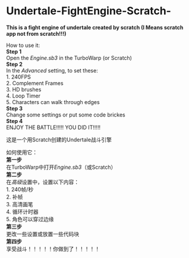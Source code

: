 ﻿# Undertale-FightEngine-Scratch-
**This is a fight engine of undertale created by scratch (I Means scratch app not from scratch!!!)**

How to use it:\
**Step 1**\
  Open the *Engine.sb3* in the TurboWarp (or Scratch)\
**Step 2**\
  In the *Advanced* setting, to set these:\
    1. 240FPS\
    2. Complement Frames\
    3. HD brushes\
    4. Loop Timer\
    5. Characters can walk through edges\
**Step 3**\
  Change some settings or put some code brickes\
**Step 4**\
  ENJOY THE BATTLE!!!!! YOU DID IT!!!!!



这是一个用Scratch创建的Undertale战斗引擎

如何使用它：\
**第一步**\
  在TurboWarp中打开*Engine.sb3*（或Scratch）\
**第二步**\
  在*高级*设置中，设置以下内容：\
    1. 240帧/秒\
    2. 补帧\
    3. 高清画笔\
    4. 循环计时器\
    5. 角色可以穿过边缘\
**第三步**\
  更改一些设置或放置一些代码块\
**第四步**\
  享受战斗！！！！！你做到了！！！！！
